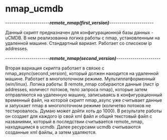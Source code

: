# nmap_ucmdb

----------------------_**remote_nmap(first_version)**_----------------------

Данный скрипт предназначен для конфигурационной базы данных - uCMDB. В нем реализованна логика работы с nmap, установленным на удаленной машине. Стандартный вариант. Работает со списоком ip addresses.


----------------------_**remote_nmap(second_version)**_----------------------

Вторая вариация скрипта работает в связке с nmap_async(second_version), который должен находится на удаленной машине. Работает в многопоточном режиме. Мультиплатформенный (win/linux).
Логика работы:
В remote_nmap собираются данные (лист ip addresses, количест потоков, тело запроса nmap), которые затем отправляются на удаленную машину, записываясь в конфигурационный временный файл, на которой скрипт nmap_async уже считывает данные и запускает nmap в многопоточном режиме (количетво потоков не тестировалось. Думаю может дойти хоть до 1000). В результате работы он создает для каждого ip свой xml файл и общий текстовый файл с названиями, который в последствии считывается remote_nmap, находящимся в ucmdb. Далее ресурсами ucmdb считываются созданные xml файлы, а затем удаляются.
